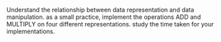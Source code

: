 Understand the relationship between data representation and data manipulation. as a small practice, implement the operations ADD and MULTIPLY on four different representations. study the time taken for your implementations.

